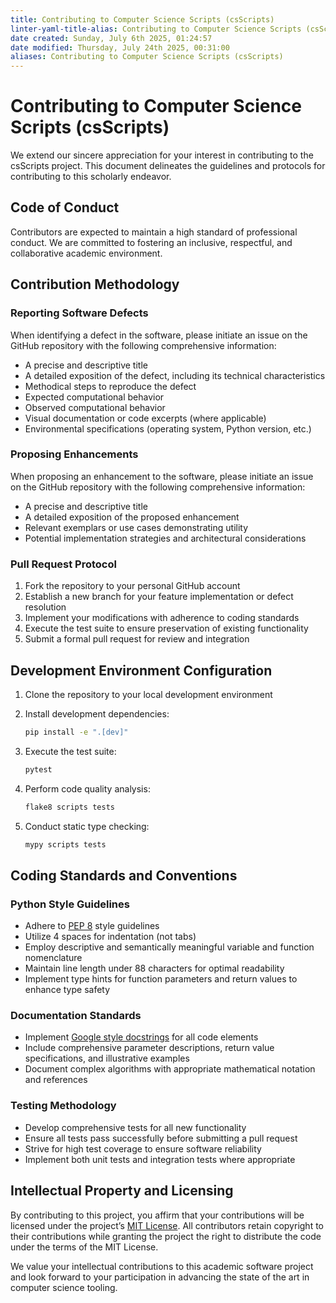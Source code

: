 ```yaml
---
title: Contributing to Computer Science Scripts (csScripts)
linter-yaml-title-alias: Contributing to Computer Science Scripts (csScripts)
date created: Sunday, July 6th 2025, 01:24:57
date modified: Thursday, July 24th 2025, 00:31:00
aliases: Contributing to Computer Science Scripts (csScripts)
---
```


# Contributing to Computer Science Scripts (csScripts)

We extend our sincere appreciation for your interest in contributing to the csScripts project. This document delineates the guidelines and protocols for contributing to this scholarly endeavor.

## Code of Conduct

Contributors are expected to maintain a high standard of professional conduct. We are committed to fostering an inclusive, respectful, and collaborative academic environment.

## Contribution Methodology

### Reporting Software Defects

When identifying a defect in the software, please initiate an issue on the GitHub repository with the following comprehensive information:

- A precise and descriptive title
- A detailed exposition of the defect, including its technical characteristics
- Methodical steps to reproduce the defect
- Expected computational behavior
- Observed computational behavior
- Visual documentation or code excerpts (where applicable)
- Environmental specifications (operating system, Python version, etc.)

### Proposing Enhancements

When proposing an enhancement to the software, please initiate an issue on the GitHub repository with the following comprehensive information:

- A precise and descriptive title
- A detailed exposition of the proposed enhancement
- Relevant exemplars or use cases demonstrating utility
- Potential implementation strategies and architectural considerations

### Pull Request Protocol

1. Fork the repository to your personal GitHub account
2. Establish a new branch for your feature implementation or defect resolution
3. Implement your modifications with adherence to coding standards
4. Execute the test suite to ensure preservation of existing functionality
5. Submit a formal pull request for review and integration

## Development Environment Configuration

1. Clone the repository to your local development environment
2. Install development dependencies:

   ```bash
   pip install -e ".[dev]"
   ```

3. Execute the test suite:

   ```bash
   pytest
   ```

4. Perform code quality analysis:

   ```bash
   flake8 scripts tests
   ```

5. Conduct static type checking:

   ```bash
   mypy scripts tests
   ```

## Coding Standards and Conventions

### Python Style Guidelines

- Adhere to [PEP 8](https://www.python.org/dev/peps/pep-0008/) style guidelines
- Utilize 4 spaces for indentation (not tabs)
- Employ descriptive and semantically meaningful variable and function nomenclature
- Maintain line length under 88 characters for optimal readability
- Implement type hints for function parameters and return values to enhance type safety

### Documentation Standards

- Implement [Google style docstrings](https://google.github.io/styleguide/pyguide.html#38-comments-and-docstrings) for all code elements
- Include comprehensive parameter descriptions, return value specifications, and illustrative examples
- Document complex algorithms with appropriate mathematical notation and references

### Testing Methodology

- Develop comprehensive tests for all new functionality
- Ensure all tests pass successfully before submitting a pull request
- Strive for high test coverage to ensure software reliability
- Implement both unit tests and integration tests where appropriate

## Intellectual Property and Licensing

By contributing to this project, you affirm that your contributions will be licensed under the project’s [MIT License](LICENSE). All contributors retain copyright to their contributions while granting the project the right to distribute the code under the terms of the MIT License.

We value your intellectual contributions to this academic software project and look forward to your participation in advancing the state of the art in computer science tooling.
